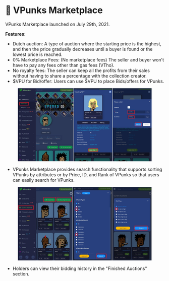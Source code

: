 # 🛒 VPunks Marketplace

VPunks Marketplace launched on July 29th, 2021.

**Features:**

* Dutch auction: A type of auction where the starting price is the highest, and then the price gradually decreases until a buyer is found or the lowest price is reached.
* 0% Marketplace Fees: (No marketplace fees) The seller and buyer won't have to pay any fees other than gas fees (VTho).
* No royalty fees: The seller can keep all the profits from their sales without having to share a percentage with the collection creator.
* $VPU for Bid/offer: Users can use $VPU to place Bids/offers for VPunks.

<figure><img src="../../.gitbook/assets/image (19).png" alt=""><figcaption></figcaption></figure>

* VPunks Marketplace provides search functionality that supports sorting VPunks by attributes or by Price, ID, and Rank of VPunks so that users can easily search for VPunks.

<figure><img src="../../.gitbook/assets/image (11).png" alt=""><figcaption></figcaption></figure>

* Holders can view their bidding history in the "Finished Auctions" section.

<figure><img src="https://lh6.googleusercontent.com/gd8KyLQD-H8S6efwvfGIazRiE1ovMTh-94GZrBSmWkrgKIkQiRBWDBxxHQonrfk6ptHCA_JxDAgSI8RZR9_JquEtkuxZE2MYLfSozZ1IE1roniz8eFYVNpGsO2w3mNn0b-4faysBYgZXvgpJb2tgRm0" alt=""><figcaption></figcaption></figure>

